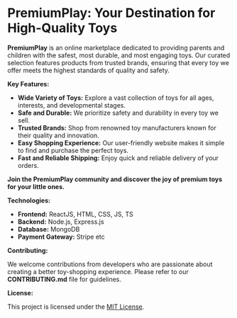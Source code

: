 # PremiumPlay: Your Destination for High-Quality Toys

**PremiumPlay** is an online marketplace dedicated to providing parents and children with the safest, most durable, and most engaging toys. Our curated selection features products from trusted brands, ensuring that every toy we offer meets the highest standards of quality and safety. 

**Key Features:**

* **Wide Variety of Toys:** Explore a vast collection of toys for all ages, interests, and developmental stages.
* **Safe and Durable:** We prioritize safety and durability in every toy we sell.
* **Trusted Brands:** Shop from renowned toy manufacturers known for their quality and innovation.
* **Easy Shopping Experience:** Our user-friendly website makes it simple to find and purchase the perfect toys.
* **Fast and Reliable Shipping:** Enjoy quick and reliable delivery of your orders.

**Join the PremiumPlay community and discover the joy of premium toys for your little ones.**


**Technologies:**

* **Frontend:** ReactJS, HTML, CSS, JS, TS
* **Backend:** Node.js, Express.js
* **Database:** MongoDB
* **Payment Gateway:** Stripe etc

**Contributing:**

We welcome contributions from developers who are passionate about creating a better toy-shopping experience. Please refer to our **CONTRIBUTING.md** file for guidelines.

**License:**

This project is licensed under the [MIT License](https://opensource.org/licenses/MIT).
